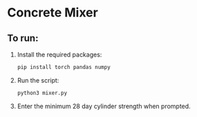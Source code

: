 # Concrete Mixer

## To run:

1. Install the required packages:

   ```bash
   pip install torch pandas numpy
   ```

2. Run the script:

   ```bash
   python3 mixer.py
   ```

3. Enter the minimum 28 day cylinder strength when prompted.
